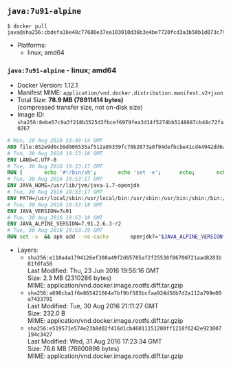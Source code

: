 ## `java:7u91-alpine`

```console
$ docker pull java@sha256:cbdefa16e48c77686e37ea183010d36b3e4be7720fcd3a3b50b1d073c79a776f
```

-	Platforms:
	-	linux; amd64

### `java:7u91-alpine` - linux; amd64

-	Docker Version: 1.12.1
-	Manifest MIME: `application/vnd.docker.distribution.manifest.v2+json`
-	Total Size: **78.9 MB (78911414 bytes)**  
	(compressed transfer size, not on-disk size)
-	Image ID: `sha256:8ebe57c9a3f218b3525d3fbcef6979fea3d14f5274bb5148687cb48c72fa0267`

```dockerfile
# Mon, 29 Aug 2016 23:49:14 GMT
ADD file:852e9d0cb9d906535af512a89339fc70b2873a0f94defbcbe41cd44942dd6ac8 in / 
# Tue, 30 Aug 2016 19:53:16 GMT
ENV LANG=C.UTF-8
# Tue, 30 Aug 2016 19:53:17 GMT
RUN { 		echo '#!/bin/sh'; 		echo 'set -e'; 		echo; 		echo 'dirname "$(dirname "$(readlink -f "$(which javac || which java)")")"'; 	} > /usr/local/bin/docker-java-home 	&& chmod +x /usr/local/bin/docker-java-home
# Tue, 30 Aug 2016 19:53:17 GMT
ENV JAVA_HOME=/usr/lib/jvm/java-1.7-openjdk
# Tue, 30 Aug 2016 19:53:17 GMT
ENV PATH=/usr/local/sbin:/usr/local/bin:/usr/sbin:/usr/bin:/sbin:/bin:/usr/lib/jvm/java-1.7-openjdk/jre/bin:/usr/lib/jvm/java-1.7-openjdk/bin
# Tue, 30 Aug 2016 19:53:18 GMT
ENV JAVA_VERSION=7u91
# Tue, 30 Aug 2016 19:53:18 GMT
ENV JAVA_ALPINE_VERSION=7.91.2.6.3-r2
# Tue, 30 Aug 2016 19:53:29 GMT
RUN set -x 	&& apk add --no-cache 		openjdk7="$JAVA_ALPINE_VERSION" 	&& [ "$JAVA_HOME" = "$(docker-java-home)" ]
```

-	Layers:
	-	`sha256:e110a4a1794126ef308a49f2d65785af2f25538f06700721aad8283b81fdfa58`  
		Last Modified: Thu, 23 Jun 2016 19:56:16 GMT  
		Size: 2.3 MB (2310286 bytes)  
		MIME: application/vnd.docker.image.rootfs.diff.tar.gzip
	-	`sha256:a696cba1f6e865421664a7bf9bf585bcfaa924d56b7d2a112a799e00a7433791`  
		Last Modified: Tue, 30 Aug 2016 21:11:27 GMT  
		Size: 232.0 B  
		MIME: application/vnd.docker.image.rootfs.diff.tar.gzip
	-	`sha256:e519571e574e23b8d02f416d1cb46011151200ff1218f6242e923807194c3427`  
		Last Modified: Wed, 31 Aug 2016 17:23:34 GMT  
		Size: 76.6 MB (76600896 bytes)  
		MIME: application/vnd.docker.image.rootfs.diff.tar.gzip
